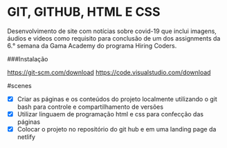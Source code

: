 # GIT, GITHUB, HTML E CSS

Desenvolvimento de site com notícias sobre covid-19 que inclui imagens, áudios e vídeos como requisito para conclusão de um dos assignments da 6.° semana da Gama Academy do programa Hiring Coders.

###Instalação

https://git-scm.com/download
https://code.visualstudio.com/download

#scenes

- [x] Criar as páginas e os conteúdos do projeto localmente utilizando o git bash para controle e compartilhamento de versões 
- [x] Utilizar linguaem de programação html e css para confecção das páginas
- [x] Colocar o projeto no repositório do git hub e em uma landing page da netlify
